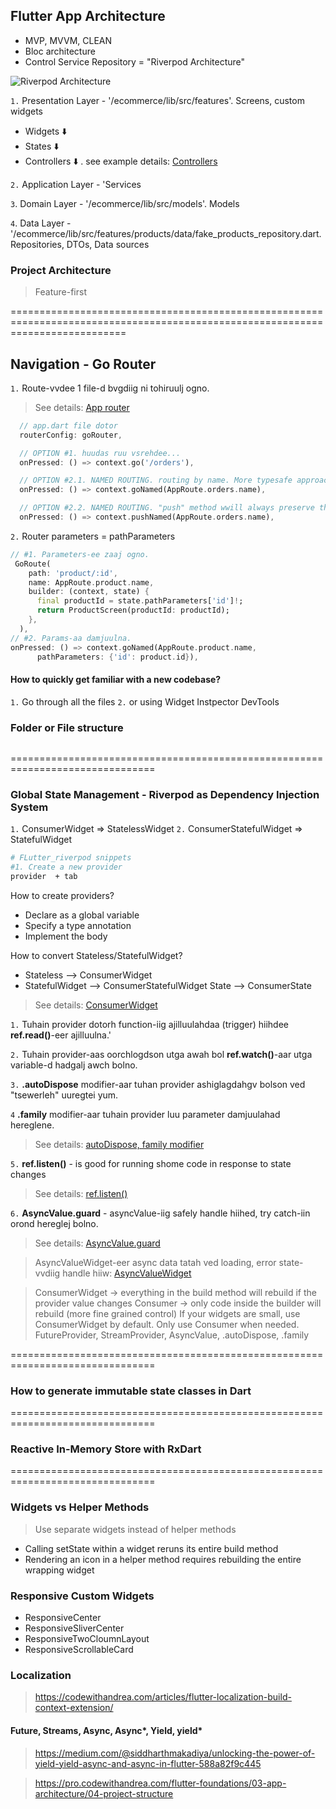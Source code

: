 ## Flutter App Architecture

- MVP, MVVM, CLEAN
- Bloc architecture
- Control Service Repository = "Riverpod Architecture"

![Riverpod Architecture](https://codewithandrea.com/articles/flutter-app-architecture-riverpod-introduction/images/flutter-app-architecture.webp)

`1.` Presentation Layer - '/ecommerce/lib/src/features'. Screens, custom widgets

- Widgets ⬇️
- States ⬇️
- Controllers ⬇️ . see example details: [Controllers](/ecommerce//lib/src/features/authentication/presentation/sign_in/email_password_sign_in_controller.dart)

`2.` Application Layer - 'Services

`3`. Domain Layer - '/ecommerce/lib/src/models'. Models

`4`. Data Layer - '/ecommerce/lib/src/features/products/data/fake_products_repository.dart. Repositories, DTOs, Data sources

### Project Architecture

> Feature-first

================================================================================================================================

## Navigation - Go Router

`1.` Route-vvdee 1 file-d bvgdiig ni tohiruulj ogno.

> See details: [App router](/ecommerce//lib/src/routing/app_router.dart)

```dart
  // app.dart file dotor
  routerConfig: goRouter,

  // OPTION #1. huudas ruu vsrehdee...
  onPressed: () => context.go('/orders'),

  // OPTION #2.1. NAMED ROUTING. routing by name. More typesafe approach is this. "go" will modify the underlying navigation stack if the new route is not a sub-route of the old one.
  onPressed: () => context.goNamed(AppRoute.orders.name),

  // OPTION #2.2. NAMED ROUTING. "push" method wwill always preserve the current stack and add a new route on top.
  onPressed: () => context.pushNamed(AppRoute.orders.name),
```

`2.` Router parameters = pathParameters

```dart
// #1. Parameters-ee zaaj ogno.
 GoRoute(
    path: 'product/:id',
    name: AppRoute.product.name,
    builder: (context, state) {
      final productId = state.pathParameters['id']!;
      return ProductScreen(productId: productId);
    },
  ),
// #2. Params-aa damjuulna.
onPressed: () => context.goNamed(AppRoute.product.name,
      pathParameters: {'id': product.id}),
```

#### How to quickly get familiar with a new codebase?

`1.` Go through all the files
`2.` or using Widget Instpector DevTools

### Folder or File structure

```bash

```

===============================================================================

### Global State Management - Riverpod as Dependency Injection System

`1.` ConsumerWidget => StatelessWidget
`2.` ConsumerStatefulWidget => StatefulWidget

```bash
# FLutter_riverpod snippets
#1. Create a new provider
provider  + tab
```

How to create providers?

- Declare as a global variable
- Specify a type annotation
- Implement the body

How to convert Stateless/StatefulWidget?

 - Stateless --> ConsumerWidget
 - StatefulWidget --> ConsumerStatefulWidget
            State --> ConsumerState


> See details: [ConsumerWidget](/ecommerce/lib/src/features/products/presentation/products_list/products_grid.dart)

`1.` Tuhain provider dotorh function-iig ajilluulahdaa (trigger) hiihdee **ref.read()**-eer ajilluulna.'

`2.` Tuhain provider-aas oorchlogdson utga awah bol **ref.watch()**-aar utga variable-d hadgalj awch bolno.

`3.` **.autoDispose** modifier-aar tuhan provider ashiglagdahgv bolson ved "tsewerleh" uuregtei yum.

`4` **.family** modifier-aar tuhain provider luu parameter damjuulahad hereglene.

> See details: [autoDispose, family modifier](/ecommerce/lib/src/features/products/data/fake_products_repository.dart)

`5.` **ref.listen()** - is good for running shome code in response to state changes

> See details: [ref.listen()](/ecommerce/lib/src/features/authentication/presentation/account/account_screen.dart)

`6.` **AsyncValue.guard** - asyncValue-iig safely handle hiihed, try catch-iin orond hereglej bolno.

> See details: [AsyncValue.guard](/ecommerce/lib/src/features/authentication/presentation/account/account_screen_controller.dart)

> AsyncValueWidget-eer async data tatah ved loading, error state-vvdiig handle hiiw: [AsyncValueWidget](/ecommerce/lib/src/common_widgets/async_value_widget.dart)

> ConsumerWidget -> everything in the build method will rebuild if the provider value changes
> Consumer -> only code inside the builder will rebuild (more fine grained control)
> If your widgets are small, use ConsumerWidget by default. Only use Consumer when needed.
> FutureProvider, StreamProvider, AsyncValue, .autoDispose, .family

===============================================================================

### How to generate immutable state classes in Dart

===============================================================================

### Reactive In-Memory Store with RxDart

===============================================================================

### Widgets vs Helper Methods

> Use separate widgets instead of helper methods

- Calling setState within a widget reruns its entire build method
- Rendering an icon in a helper method requires rebuilding the entire wrapping widget

### Responsive Custom Widgets

- ResponsiveCenter
- ResponsiveSliverCenter
- ResponsiveTwoCloumnLayout
- ResponsiveScrollableCard

### Localization

> https://codewithandrea.com/articles/flutter-localization-build-context-extension/

#### Future, Streams, Async, Async*, Yield, yield*

> https://medium.com/@siddharthmakadiya/unlocking-the-power-of-yield-yield-async-and-async-in-flutter-588a82f9c445

> https://pro.codewithandrea.com/flutter-foundations/03-app-architecture/04-project-structure
